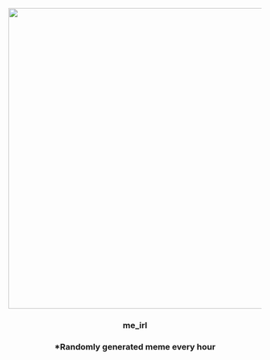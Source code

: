 <p align="center">
        <img src="https://i.redd.it/10ka6y5en6n81.gif" width="600" height="600">
        </p>
        <h3 align="center">me_irl</h3>
        <h3 align="center">*Randomly generated meme every hour</h3>
    